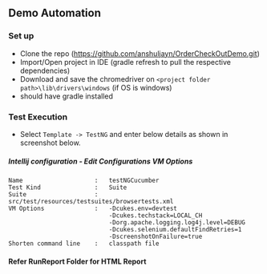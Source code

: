 ## Demo Automation

### Set up

- Clone the repo  (https://github.com/anshuljayn/OrderCheckOutDemo.git)
- Import/Open project in IDE (gradle refresh to pull the respective dependencies) 
- Download and save the chromedriver on `<project folder path>\lib\drivers\windows` (if OS is windows)
- should have gradle installed

### Test Execution
- Select `Template -> TestNG` and enter below details as shown in screenshot below.

##### Intellij configuration - Edit Configurations VM Options
    Name                    :   testNGCucumber
    Test Kind               :   Suite
    Suite                   :   src/test/resources/testsuites/browsertests.xml
    VM Options              :   -Dcukes.env=devtest
                                -Dcukes.techstack=LOCAL_CH
                                -Dorg.apache.logging.log4j.level=DEBUG
                                -Dcukes.selenium.defaultFindRetries=1
                                -DscreenshotOnFailure=true
    Shorten command line    :   classpath file


#### Refer RunReport Folder for HTML Report
